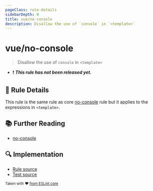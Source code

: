 ```yaml
---
pageClass: rule-details
sidebarDepth: 0
title: vue/no-console
description: Disallow the use of `console` in `<template>`
---
```

# vue/no-console

> Disallow the use of `console` in `<template>`

- :exclamation: <badge text="This rule has not been released yet." vertical="middle" type="error"> ***This rule has not been released yet.*** </badge>

## :book: Rule Details

This rule is the same rule as core [no-console] rule but it applies to the expressions in `<template>`.

## :books: Further Reading

- [no-console]

[no-console]: https://eslint.org/docs/latest/rules/no-console

## :mag: Implementation

- [Rule source](https://github.com/vuejs/eslint-plugin-vue/blob/master/lib/rules/no-console.js)
- [Test source](https://github.com/vuejs/eslint-plugin-vue/blob/master/tests/lib/rules/no-console.js)

<sup>Taken with ❤️ [from ESLint core](https://eslint.org/docs/rules/no-console)</sup>
